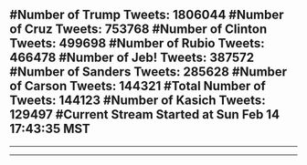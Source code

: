 #Number of Trump Tweets: 1806044
#Number of Cruz Tweets: 753768
#Number of Clinton Tweets: 499698
#Number of Rubio Tweets: 466478
#Number of Jeb! Tweets: 387572
#Number of Sanders Tweets: 285628
#Number of Carson Tweets: 144321
#Total Number of Tweets: 144123 
#Number of Kasich Tweets: 129497
#Current Stream Started at Sun Feb 14 17:43:35 MST
---
---
---
